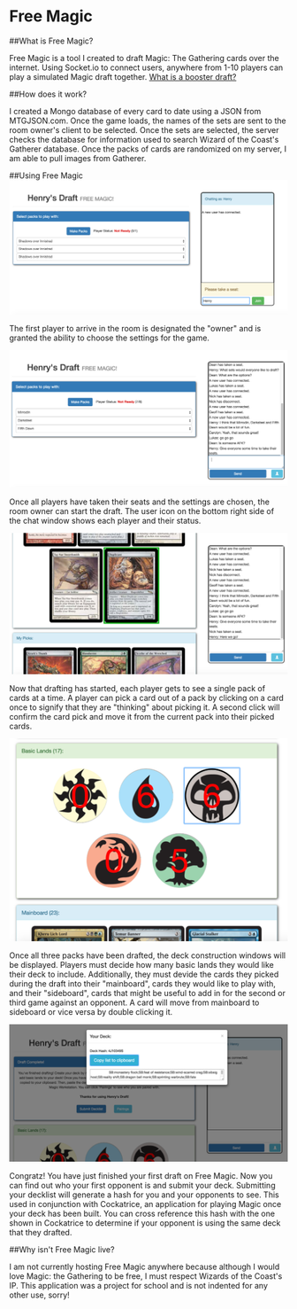 # Free Magic


##What is Free Magic?

  Free Magic is a tool I created to draft Magic: The Gathering cards over the internet.  Using Socket.io to connect users, anywhere from 1-10 players can play a simulated Magic draft together.  [What is a booster draft?](http://magic.wizards.com/en/articles/archive/lo/basics-booster-draft-2014-11-03)
  
##How does it work?

  I created a Mongo database of every card to date using a JSON from MTGJSON.com.  Once the game loads, the names of the sets are sent to the room owner's client to be selected.  Once the sets are selected, the server checks the database for information used to search Wizard of the Coast's Gatherer database.  Once the packs of cards are randomized on my server, I am able to pull images from Gatherer.
  
##Using Free Magic
![Into to Free Magic](https://raw.githubusercontent.com/HenryHall/Free-Magic/master/images/first.png)


The first player to arrive in the room is designated the "owner" and is granted the ability to choose the settings for the game.


![What Next?](https://raw.githubusercontent.com/HenryHall/Free-Magic/master/images/second.png)


Once all players have taken their seats and the settings are chosen, the room owner can start the draft.  The user icon on the bottom right side of the chat window shows each player and their status.


![Let the games begin!](https://raw.githubusercontent.com/HenryHall/Free-Magic/master/images/third.png)


Now that drafting has started, each player gets to see a single pack of cards at a time.  A player can pick a card out of a pack by clicking on a card once to signify that they are "thinking" about picking it.  A second click will confirm the card pick and move it from the current pack into their picked cards.


![Finishing Up](https://raw.githubusercontent.com/HenryHall/Free-Magic/master/images/fourth.png)


Once all three packs have been drafted, the deck construction windows will be displayed.  Players must decide how many basic lands they would like their deck to include.  Additionally, they must devide the cards they picked during the draft into their "mainboard", cards they would like to play with, and their "sideboard", cards that might be useful to add in for the second or third game against an opponent.  A card will move from mainboard to sideboard or vice versa by double clicking it.


![Submit!](https://raw.githubusercontent.com/HenryHall/Free-Magic/master/images/fifth.png)


Congratz!  You have just finished your first draft on Free Magic.  Now you can find out who your first opponent is and submit your deck.  Submitting your decklist will generate a hash for you and your opponents to see.  This used in conjunction with Cockatrice, an application for playing Magic once your deck has been built.  You can cross reference this hash with the one shown in Cockatrice to determine if your opponent is using the same deck that they drafted.

##Why isn't Free Magic live?

  I am not currently hosting Free Magic anywhere because although I would love Magic: the Gathering to be free, I must respect Wizards of the Coast's IP.  This application was a project for school and is not indented for any other use, sorry!
